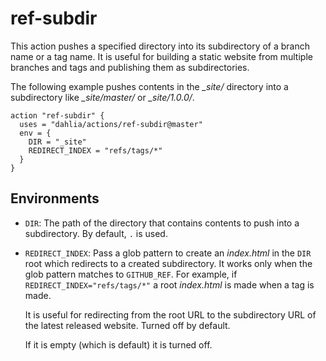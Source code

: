 ref-subdir
==========

This action pushes a specified directory into its subdirectory of a branch
name or a tag name.  It is useful for building a static website from multiple
branches and tags and publishing them as subdirectories.

The following example pushes contents in the *_site/* directory into
a subdirectory like *_site/master/* or *_site/1.0.0/*.

    action "ref-subdir" {
      uses = "dahlia/actions/ref-subdir@master"
      env = {
        DIR = "_site"
        REDIRECT_INDEX = "refs/tags/*"
      }
    }


Environments
------------

 -  `DIR`: The path of the directory that contains contents to push into
    a subdirectory.  By default, `.` is used.

 -  `REDIRECT_INDEX`: Pass a glob pattern to create an *index.html* in
    the `DIR` root which redirects to a created subdirectory.  It works
    only when the glob pattern matches to `GITHUB_REF`.  For example,
    if `REDIRECT_INDEX="refs/tags/*"` a root *index.html* is made when
    a tag is made.

    It is useful for redirecting from the root URL to the subdirectory URL
    of the latest released website.  Turned off by default.

    If it is empty (which is default) it is turned off.
